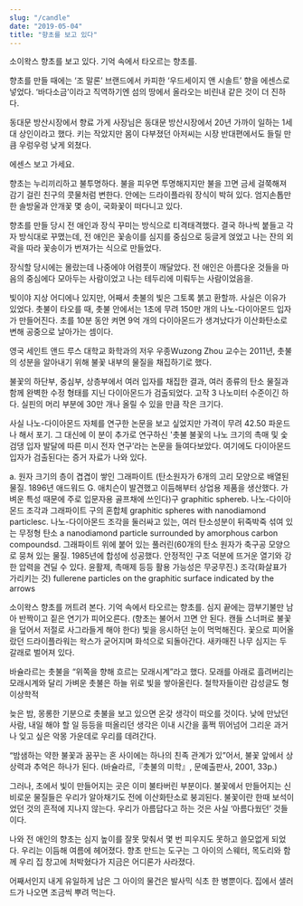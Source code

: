 ```yaml
---
slug: "/candle"
date: "2019-05-04"
title: "향초를 보고 있다"
---
```


소이왁스 향초를 보고 있다. 기억 속에서 타오르는 향초를.

향초를 만들 때에는 ‘조 말론’ 브랜드에서 카피한 ‘우드세이지 앤 시솔트’ 향을 에센스로 넣었다. ‘바다소금’이라고 직역하기엔 섬의 땅에서 올라오는 비린내 같은 것이 더 진하다.

동대문 방산시장에서 향료 가게 사장님은 동대문 방산시장에서 20년 가까이 일하는 1세대 상인이라고 했다. 키는 작았지만 몸이 다부졌던 아저씨는 시장 반대편에서도 들릴 만큼 우렁우렁 낮게 외쳤다.

에센스 보고 가세요.

향초는 누리끼리하고 불투명하다. 불을 피우면 투명해지지만 불을 끄면 금세 걸쭉해져 감기 걸린 친구의 콧물처럼 변한다. 안에는 드라이플라워 장식이 박혀 있다. 엄지손톱만한 솔방울과 안개꽃 몇 송이, 국화꽃이 떠다니고 있다.

향초를 만들 당시 전 애인과 장식 꾸미는 방식으로 티격태격했다. 결국 하나씩 붙들고 각자 방식대로 꾸몄는데, 전 애인은 꽃송이를 심지를 중심으로 둥글게 얹었고 나는 잔의 외곽을 따라 꽃송이가 번져가는 식으로 만들었다.

장식할 당시에는 몰랐는데 나중에야 어렴풋이 깨달았다. 전 애인은 아름다운 것들을 마음의 중심에다 모아두는 사람이었고 나는 테두리에 미뤄두는 사람이었음을.

빛이야 지상 어디에나 있지만, 어째서 촛불의 빛은 그토록 붉고 환할까. 사실은 이유가 있었다. 촛불이 타오를 때, 촛불 안에서는 1초에 무려 150만 개의 나노-다이아몬드 입자가 만들어진다. 초를 10분 동안 켜면 9억 개의 다이아몬드가 생겨났다가 이산화탄소로 변해 공중으로 날아가는 셈이다.

영국 세인트 앤드 루스 대학교 화학과의 저우 우종Wuzong Zhou 교수는 2011년, 촛불의 성분을 알아내기 위해 불꽃 내부의 물질을 채집하기로 했다.

불꽃의 하단부, 중심부, 상층부에서 여러 입자를 채집한 결과, 여러 종류의 탄소 물질과 함께 완벽한 수정 형태를 지닌 다이아몬드가 검출되었다. 고작 3 나노미터 수준이긴 하다. 실핀의 머리 부분에 30만 개나 올릴 수 있을 만큼 작은 크기다.



사실 나노-다이아몬드 자체를 연구한 논문을 보고 싶었지만 가격이 무려 42.50 파운드나 해서 포기. 그 대신에 이 분이 추가로 연구하신 '촛불 불꽃의 나노 크기의 촉매 및 숯검댕 입자 발달에 따른 미시 전자 연구’라는 논문을 들여다보았다. 여기에도 다이아몬드 입자가 검출된다는 증거 자료가 나와 있다.

a.	원자 크기의 층이 겹겹이 쌓인 그래파이트 (탄소원자가 6개의 고리 모양으로 배열된 물질. 1896년 애드워드 G. 애치슨이 발견했고 이듬해부터 상업용 제품을 생산했다. 가벼운 특성 때문에 주로 입문자용 골프채에 쓰인다)구 graphitic sphereb.	나노-다이아몬드 조각과 그래파이트 구의 혼합체 graphitic spheres with nanodiamond particlesc.	나노-다이아몬드 조각을 둘러싸고 있는, 여러 탄소성분이 뒤죽박죽 섞여 있는 무정형 탄소 a nanodiamond particle surrounded by amorphous carbon compoundsd.	그래파이트 위에 붙어 있는 풀러린(60개의 탄소 원자가 축구공 모양으로 뭉쳐 있는 물질. 1985년에 합성에 성공했다. 안정적인 구조 덕분에 뜨거운 열기와 강한 압력을 견딜 수 있다. 윤활제, 촉매제 등등 활용 가능성은 무궁무진.) 조각(화살표가 가리키는 것) fullerene particles on the graphitic surface indicated by the arrows

소이왁스 향초를 꺼트려 본다. 기억 속에서 타오르는 향초를. 심지 끝에는 깜부기불만 남아 반짝이고 짙은 연기가 피어오른다. (향초는 불어서 끄면 안 된다. 캔들 스너퍼로 불꽃을 덮어서 저절로 사그라들게 해야 한다) 빛을 응시하던 눈이 먹먹해진다. 꽃으로 피어올랐던 드라이플라워는 왁스가 굳어지며 화석으로 되돌아간다. 새카매진 나무 심지는 두 갈래로 벌어져 있다.

바슐라르는 촛불을 “위쪽을 향해 흐르는 모래시계”라고 했다. 모래를 아래로 흘려버리는 모래시계와 달리 가벼운 촛불은 하늘 위로 빛을 쌓아올린다. 철학자들이란 감성글도 형이상학적

늦은 밤, 몽롱한 기분으로 촛불을 보고 있으면 온갖 생각이 떠오를 것이다. 낮에 만났던 사람, 내일 해야 할 일 등등을 떠올리던 생각은 이내 시간을 훌쩍 뛰어넘어 그리운 과거나 잊고 싶은 악몽 가운데로 우리를 데려간다.

“밤샘하는 약한 불꽃과 꿈꾸는 혼 사이에는 하나의 친족 관계가 있”어서, 불꽃 앞에서 상상력과 추억은 하나가 된다. (바슐라르,『촛불의 미학』, 문예출판사, 2001, 33p.)

그러나, 초에서 빛이 만들어지는 곳은 이미 불타버린 부분이다. 불꽃에서 만들어지는 신비로운 물질들은 우리가 알아채기도 전에 이산화탄소로 붕괴된다. 불꽃이란 한때 보석이었던 것의 흔적에 지나지 않는다. 우리가 아름답다고 하는 것은 사실 ‘아름다웠던’ 것들이다.

나와 전 애인의 향초는 심지 높이를 잘못 맞춰서 몇 번 피우지도 못하고 쓸모없게 되었다. 우리는 이듬해 여름에 헤어졌다. 향초 만드는 도구는 그 아이의 스웨터, 목도리와 함께 우리 집 창고에 처박혔다가 지금은 어디론가 사라졌다.

어째서인지 내게 유일하게 남은 그 아이의 물건은 발사믹 식초 한 병뿐이다. 집에서 샐러드가 나오면 조금씩 뿌려 먹는다.
